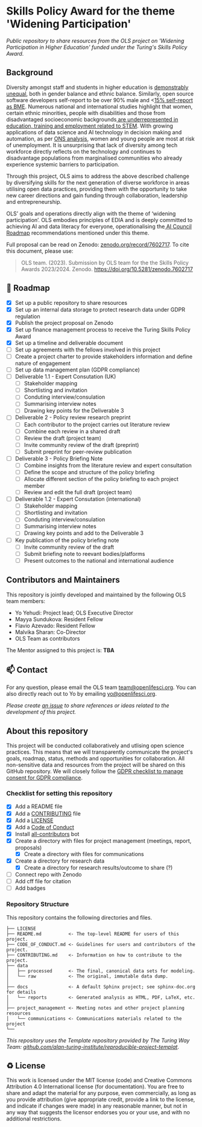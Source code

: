 # Skills Policy Award for the theme 'Widening Participation'

*Public repository to share resources from the OLS project on 'Widening Participation in Higher Education' funded under the Turing's Skills Policy Award.*
## Background

Diversity amongst staff and students in higher education is [demonstrably unequal](https://www.ecu.ac.uk/about-us/he-equality-challenges), both in gender balance and ethnic balance. Similarly, open source software developers self-report to be over 90% male and &lt;[15% self-report as BME](https://osf.io/preprints/socarxiv/qps53). Numerous national and international studies highlight that women, certain ethnic minorities, people with disabilities and those from disadvantaged socioeconomic backgrounds[ are underrepresented in education, training and employment related to STEM](https://royalsociety.org/-/media/Royal_Society_Content/policy/projects/leading-way-diversity/picture-uk-scientific-workforce/070314-diversity-report.pdf). With growing applications of data science and AI technology in decision making and automation, as per [ONS analysis](https://www.ons.gov.uk/employmentandlabourmarket/peopleinwork/employmentandemployeetypes/articles/whichoccupationsareathighestriskofbeingautomated/2019-03-25), women and young people are most at risk of unemployment. It is unsurprising that lack of diversity among tech workforce directly reflects on the technology and continues to disadvantage populations from marginalised communities who already experience systemic barriers to participation. 

Through this project, OLS aims to address the above described challenge by diversifying skills for the next generation of diverse workforce in areas utilising open data practices, providing them with the opportunity to take new career directions and gain funding through collaboration, leadership and entrepreneurship. 

OLS’ goals and operations directly align with the theme of ‘widening participation’. OLS embodies principles of EDIA and is deeply committed to achieving AI and data literacy for everyone, operationalising the[ AI Council Roadmap](https://www.gov.uk/government/publications/ai-roadmap) recommendations mentioned under this theme.

Full proposal can be read on Zenodo: [zenodo.org/record/7602717](https://zenodo.org/record/7602717).
To cite this document, please use:
> OLS team. (2023). Submission by OLS team for the the Skills Policy Awards 2023/2024. Zenodo. https://doi.org/10.5281/zenodo.7602717

## 🎯 Roadmap

- [x] Set up a public repository to share resources
- [x] Set up an internal data storage to protect research data under GDPR regulation
- [x] Publish the project proposal on Zenodo
- [x] Set up finance management process to receive the Turing Skills Policy Award
- [x] Set up a timeline and deliverable document
- [ ] Set up agreements with the fellows involved in this project
- [ ] Create a project charter to provide stakeholders information and define nature of engagement
- [ ] Set up data management plan (GDPR compliance)
- [ ] Deliverable 1.1 - Expert Consutation (UK)
  - [ ] Stakeholder mapping
  - [ ] Shortlisting and invitation
  - [ ] Conduting interview/consulation
  - [ ] Summarising interview notes
  - [ ] Drawing key points for the Deliverable 3
- [ ] Deliverable 2 - Policy review research preprint
  - [ ] Each contributor to the project carries out literature review
  - [ ] Combine each review in a shared draft
  - [ ] Review the draft (project team)
  - [ ] Invite community review of the draft (preprint)
  - [ ] Submit preprint for peer-review publication
- [ ] Deliverable 3 - Policy Briefing Note
  - [ ] Combine insights from the literature review and expert consultation
  - [ ] Define the scope and structure of the policy briefing
  - [ ] Allocate different section of the policy briefing to each project member
  - [ ] Review and edit the full draft (project team)
- [ ] Deliverable 1.2 - Expert Consutation (international)
  - [ ] Stakeholder mapping
  - [ ] Shortlisting and invitation
  - [ ] Conduting interview/consulation
  - [ ] Summarising interview notes
  - [ ] Drawing key points and add to the Deliverable 3
- [ ] Key publication of the policy briefing note
  - [ ] Invite community review of the draft 
  - [ ] Submit briefing note to reevant bodies/platforms
  - [ ] Present outcomes to the national and international audience

## Contributors and Maintainers

This repository is jointly developed and maintained by the following OLS team members:

* Yo Yehudi: Project lead; OLS Executive Director
* Mayya Sundukova: Resident Fellow
* Flavio Azevado: Resident Fellow
* Malvika Sharan: Co-Director
* OLS Team as contributors

The Mentor assigned to this project is: **TBA**

📫 Contact
---

For any question, please email the OLS team [team@openlifesci.org](mailto:team@openlifesci.org).
You can also directly reach out to Yo by emailing [yo@openlifesci.org](mailto:yo@openlifesci.org).

*Please create [an issue](../../issues) to share references or ideas related to the development of this project.*

## About this repository

This project will be conducted collaboratively and utlising open science practices. This means that we will transparently communicate the project's goals, roadmap, status, methods and opportunities for collaboration.
All non-sensitive data and resources from the project will be shared on this GitHub repository.
We will closely follow the [GDPR checklist to manage consent for GDPR compliance](https://usercentrics.com/resources/gdpr-checklist/?utm_source=google&utm_medium=cpc&utm_term=data%20protection%20european%20union&utm_campaign=gdpr-checklist-uk&utm_content=search&gclid=CjwKCAjw586hBhBrEiwAQYEnHTi70-Ypb-gi68vAd2r95Lyj4W0iGCcpPEiXw92295l9zMvgNJUPBBoCd24QAvD_BwE).

### Checklist for setting this repository 

- [x] Add a README file
- [x] Add a [CONTRIBUTING](CONTRIBUTING.md) file
- [x] Add a [LICENSE](LICENSE.md)
- [x] Add a [Code of Conduct](CODE_OF_CONDUCT.md)
- [x] Install [all-contributors](https://allcontributors.org/) bot
- [x] Create a directory with files for project management (meetings, report, proposals)
  - [x] Create a directory with files for communications
- [x] Create a directory for research data
  - [x] Create a directory for research results/outcome to share (?)
- [ ] Connect repo with Zenodo
- [ ] Add cff file for citation
- [ ] Add badges

### Repository Structure

This repository contains the following directories and files.

```
├── LICENSE
├── README.md          <- The top-level README for users of this project.
├── CODE_OF_CONDUCT.md <- Guidelines for users and contributors of the project.
├── CONTRIBUTING.md    <- Information on how to contribute to the project.
├── data
│   ├── processed      <- The final, canonical data sets for modeling.
│   └── raw            <- The original, immutable data dump.
│
├── docs               <- A default Sphinx project; see sphinx-doc.org for details            
│   └── reports        <- Generated analysis as HTML, PDF, LaTeX, etc.
│
├── project_management <- Meeting notes and other project planning resources
│   └── communications <- Communications materials related to the project
└──
```

*This repository uses the Template repository provided by The Turing Way Team: [github.com/alan-turing-institute/reproducible-project-templat](https://github.com/alan-turing-institute/reproducible-project-template)*.

♻️ License
---

This work is licensed under the MIT license (code) and Creative Commons Attribution 4.0 International license (for documentation).
You are free to share and adapt the material for any purpose, even commercially,
as long as you provide attribution (give appropriate credit, provide a link to the license,
and indicate if changes were made) in any reasonable manner, but not in any way that suggests the
licensor endorses you or your use, and with no additional restrictions.
